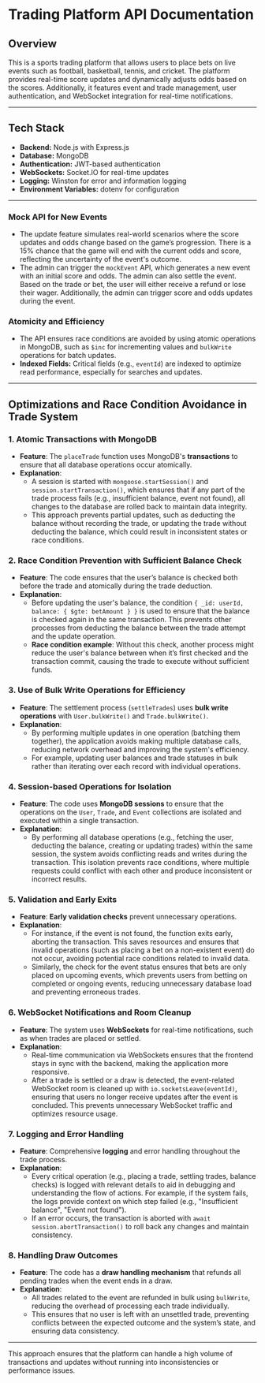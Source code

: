 # **Trading Platform API Documentation**

## **Overview**
This is a sports trading platform that allows users to place bets on live events such as football, basketball, tennis, and cricket. The platform provides real-time score updates and dynamically adjusts odds based on the scores. Additionally, it features event and trade management, user authentication, and WebSocket integration for real-time notifications.

---

## **Tech Stack**
- **Backend:** Node.js with Express.js
- **Database:** MongoDB
- **Authentication:** JWT-based authentication
- **WebSockets:** Socket.IO for real-time updates
- **Logging:** Winston for error and information logging
- **Environment Variables:** dotenv for configuration

---

### **Mock API for New Events**
- The update feature simulates real-world scenarios where the score updates and odds change based on the game’s progression. There is a 15% chance that the game will end with the current odds and score, reflecting the uncertainty of the event's outcome.
- The admin can trigger the `mockEvent` API, which generates a new event with an initial score and odds. The admin can also settle the event. Based on the trade or bet, the user will either receive a refund or lose their wager. Additionally, the admin can trigger score and odds updates during the event.

### **Atomicity and Efficiency**
- The API ensures race conditions are avoided by using atomic operations in MongoDB, such as `$inc` for incrementing values and `bulkWrite` operations for batch updates.
- **Indexed Fields:** Critical fields (e.g., `eventId`) are indexed to optimize read performance, especially for searches and updates.

---

## **Optimizations and Race Condition Avoidance in Trade System**

### 1. **Atomic Transactions with MongoDB**
   - **Feature**: The `placeTrade` function uses MongoDB's **transactions** to ensure that all database operations occur atomically.
   - **Explanation**: 
     - A session is started with `mongoose.startSession()` and `session.startTransaction()`, which ensures that if any part of the trade process fails (e.g., insufficient balance, event not found), all changes to the database are rolled back to maintain data integrity.
     - This approach prevents partial updates, such as deducting the balance without recording the trade, or updating the trade without deducting the balance, which could result in inconsistent states or race conditions.

### 2. **Race Condition Prevention with Sufficient Balance Check**
   - **Feature**: The code ensures that the user’s balance is checked both before the trade and atomically during the trade deduction.
   - **Explanation**: 
     - Before updating the user's balance, the condition `{ _id: userId, balance: { $gte: betAmount } }` is used to ensure that the balance is checked again in the same transaction. This prevents other processes from deducting the balance between the trade attempt and the update operation.
     - **Race condition example**: Without this check, another process might reduce the user's balance between when it’s first checked and the transaction commit, causing the trade to execute without sufficient funds.

### 3. **Use of Bulk Write Operations for Efficiency**
   - **Feature**: The settlement process (`settleTrades`) uses **bulk write operations** with `User.bulkWrite()` and `Trade.bulkWrite()`.
   - **Explanation**: 
     - By performing multiple updates in one operation (batching them together), the application avoids making multiple database calls, reducing network overhead and improving the system's efficiency.
     - For example, updating user balances and trade statuses in bulk rather than iterating over each record with individual operations.

### 4. **Session-based Operations for Isolation**
   - **Feature**: The code uses **MongoDB sessions** to ensure that the operations on the `User`, `Trade`, and `Event` collections are isolated and executed within a single transaction.
   - **Explanation**:
     - By performing all database operations (e.g., fetching the user, deducting the balance, creating or updating trades) within the same session, the system avoids conflicting reads and writes during the transaction. This isolation prevents race conditions, where multiple requests could conflict with each other and produce inconsistent or incorrect results.

### 5. **Validation and Early Exits**
   - **Feature**: **Early validation checks** prevent unnecessary operations.
   - **Explanation**:
     - For instance, if the event is not found, the function exits early, aborting the transaction. This saves resources and ensures that invalid operations (such as placing a bet on a non-existent event) do not occur, avoiding potential race conditions related to invalid data.
     - Similarly, the check for the event status ensures that bets are only placed on upcoming events, which prevents users from betting on completed or ongoing events, reducing unnecessary database load and preventing erroneous trades.

### 6. **WebSocket Notifications and Room Cleanup**
   - **Feature**: The system uses **WebSockets** for real-time notifications, such as when trades are placed or settled.
   - **Explanation**:
     - Real-time communication via WebSockets ensures that the frontend stays in sync with the backend, making the application more responsive.
     - After a trade is settled or a draw is detected, the event-related WebSocket room is cleaned up with `io.socketsLeave(eventId)`, ensuring that users no longer receive updates after the event is concluded. This prevents unnecessary WebSocket traffic and optimizes resource usage.

### 7. **Logging and Error Handling**
   - **Feature**: Comprehensive **logging** and error handling throughout the trade process.
   - **Explanation**:
     - Every critical operation (e.g., placing a trade, settling trades, balance checks) is logged with relevant details to aid in debugging and understanding the flow of actions. For example, if the system fails, the logs provide context on which step failed (e.g., "Insufficient balance", "Event not found").
     - If an error occurs, the transaction is aborted with `await session.abortTransaction()` to roll back any changes and maintain consistency.

### 8. **Handling Draw Outcomes**
   - **Feature**: The code has a **draw handling mechanism** that refunds all pending trades when the event ends in a draw.
   - **Explanation**:
     - All trades related to the event are refunded in bulk using `bulkWrite`, reducing the overhead of processing each trade individually.
     - This ensures that no user is left with an unsettled trade, preventing conflicts between the expected outcome and the system’s state, and ensuring data consistency.

---


This approach ensures that the platform can handle a high volume of transactions and updates without running into inconsistencies or performance issues.

